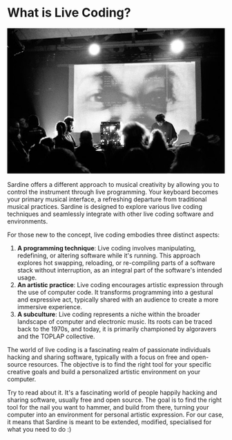 # What is Live Coding?

<style>
img[src*='#center'] { 
    display: block;
    margin: auto;
}
</style>

![img](what_is_live_coding.jpeg#center)


Sardine offers a different approach to musical creativity by allowing you to control the instrument through live programming. 
Your keyboard becomes your primary musical interface, a refreshing departure from traditional musical practices. Sardine is
designed to explore various live coding techniques and seamlessly integrate with other live coding software and environments.

For those new to the concept, live coding embodies three distinct aspects:
1. **A programming technique**: Live coding involves manipulating, redefining, or altering software while it's running. This approach
   explores hot swapping, reloading, or re-compiling parts of a software stack without interruption, as an integral part of the software's
   intended usage.
2. **An artistic practice**: Live coding encourages artistic expression through the use of computer code. It transforms programming into a
   gestural and expressive act, typically shared with an audience to create a more immersive experience.
3. **A subculture**: Live coding represents a niche within the broader landscape of computer and electronic music. Its roots can be traced
   back to the 1970s, and today, it is primarily championed by algoravers and the TOPLAP collective.


The world of live coding is a fascinating realm of passionate individuals hacking and sharing software, typically with a focus on free and
open-source resources. The objective is to find the right tool for your specific creative goals and build a personalized artistic environment
on your computer.

Try to read about it. It's a fascinating world of people happily hacking and sharing software, usually free and open source. The goal is to find the right tool for the nail you want to hammer, and build from there, turning your computer into an environment for personal artistic expression. For our case, it means that Sardine is meant to be extended, modified, specialised for what you need to do :)
